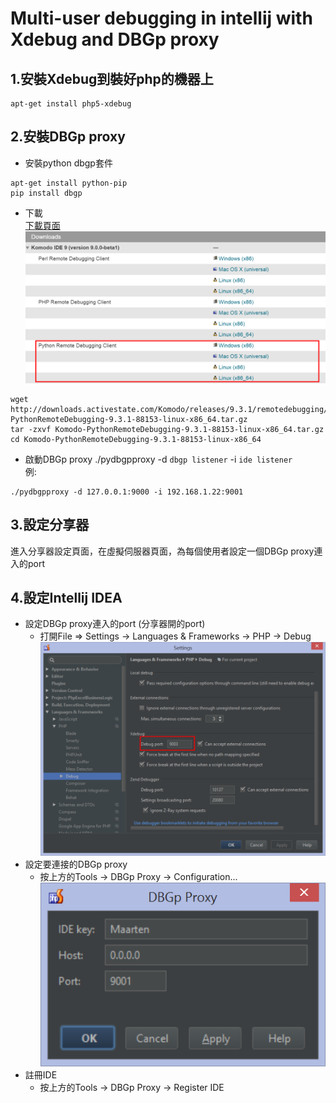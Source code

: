# Multi-user debugging in intellij with Xdebug and DBGp proxy #

## 1.安裝Xdebug到裝好php的機器上 ##
```
apt-get install php5-xdebug
```

## 2.安裝DBGp proxy ##
* 安裝python dbgp套件
```
apt-get install python-pip
pip install dbgp
```
* 下載   
[下載頁面](http://code.activestate.com/komodo/remotedebugging/)
![下載頁面](pydbgp-downloads.png)
```
wget http://downloads.activestate.com/Komodo/releases/9.3.1/remotedebugging/Komodo-PythonRemoteDebugging-9.3.1-88153-linux-x86_64.tar.gz
tar -zxvf Komodo-PythonRemoteDebugging-9.3.1-88153-linux-x86_64.tar.gz
cd Komodo-PythonRemoteDebugging-9.3.1-88153-linux-x86_64
```
* 啟動DBGp proxy
./pydbgpproxy -d ```dbgp listener``` -i ```ide listener```  
例:
```
./pydbgpproxy -d 127.0.0.1:9000 -i 192.168.1.22:9001
```

## 3.設定分享器 ##
進入分享器設定頁面，在虛擬伺服器頁面，為每個使用者設定一個DBGp proxy連入的port

## 4.設定Intellij IDEA ##
* 設定DBGp proxy連入的port (分享器開的port)
    * 打開File => Settings -> Languages & Frameworks -> PHP -> Debug
    ![Debug](portconflict.png)
* 設定要連接的DBGp proxy
    * 按上方的Tools -> DBGp Proxy -> Configuration...
    ![Configuration](zerozerozerozero.png)
* 註冊IDE
    * 按上方的Tools -> DBGp Proxy -> Register IDE

